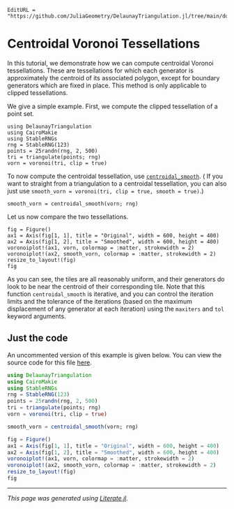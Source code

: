 ```@meta
EditURL = "https://github.com/JuliaGeometry/DelaunayTriangulation.jl/tree/main/docs/src/literate_tutorials/centroidal.jl"
```

# Centroidal Voronoi Tessellations
In this tutorial, we demonstrate how we can compute
centroidal Voronoi tessellations. These are tessellations
for which each generator is approximately the centroid of its
associated polygon, except for boundary generators which are fixed
in place. This method is only applicable to clipped tessellations.

We give a simple example. First, we compute the clipped tessellation
of a point set.

````@example centroidal
using DelaunayTriangulation
using CairoMakie
using StableRNGs
rng = StableRNG(123)
points = 25randn(rng, 2, 500)
tri = triangulate(points; rng)
vorn = voronoi(tri, clip = true)
````

To now compute the centroidal tessellation, use [`centroidal_smooth`](@ref). (
If you want to straight from a triangulation to a centroidal tessellation, you
can also just use `smooth_vorn = voronoi(tri, clip = true, smooth = true)`.)

````@example centroidal
smooth_vorn = centroidal_smooth(vorn; rng)
````

Let us now compare the two tessellations.

````@example centroidal
fig = Figure()
ax1 = Axis(fig[1, 1], title = "Original", width = 600, height = 400)
ax2 = Axis(fig[1, 2], title = "Smoothed", width = 600, height = 400)
voronoiplot!(ax1, vorn, colormap = :matter, strokewidth = 2)
voronoiplot!(ax2, smooth_vorn, colormap = :matter, strokewidth = 2)
resize_to_layout!(fig)
fig
````

As you can see, the tiles are all reasonably uniform, and their generators
do look to be near the centroid of their corresponding tile. Note that
this function `centroidal_smooth` is iterative, and you can control the iteration limits
and the tolerance of the iterations (based on the maximum displacement of any generator at
each iteration) using the `maxiters` and `tol` keyword arguments.

## Just the code
An uncommented version of this example is given below.
You can view the source code for this file [here](https://github.com/JuliaGeometry/DelaunayTriangulation.jl/tree/main/docs/src/literate_tutorials/centroidal.jl).

```julia
using DelaunayTriangulation
using CairoMakie
using StableRNGs
rng = StableRNG(123)
points = 25randn(rng, 2, 500)
tri = triangulate(points; rng)
vorn = voronoi(tri, clip = true)

smooth_vorn = centroidal_smooth(vorn; rng)

fig = Figure()
ax1 = Axis(fig[1, 1], title = "Original", width = 600, height = 400)
ax2 = Axis(fig[1, 2], title = "Smoothed", width = 600, height = 400)
voronoiplot!(ax1, vorn, colormap = :matter, strokewidth = 2)
voronoiplot!(ax2, smooth_vorn, colormap = :matter, strokewidth = 2)
resize_to_layout!(fig)
fig
```

---

*This page was generated using [Literate.jl](https://github.com/fredrikekre/Literate.jl).*

